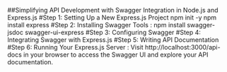##Simplifying API Development with Swagger Integration in Node.js and Express.js
#Step 1: Setting Up a New Express.js Project
npm init -y
npm install express
#Step 2: Installing Swagger Tools :
npm install swagger-jsdoc swagger-ui-express
#Step 3: Configuring Swagger 
#Step 4: Integrating Swagger with Express.js
#Step 5: Writing API Documentation
#Step 6: Running Your Express.js Server :
Visit http://localhost:3000/api-docs in your browser to access the Swagger UI and explore your API documentation.
